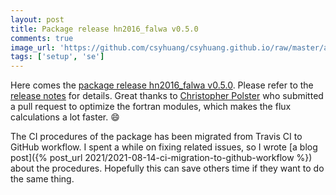 ```yaml
---
layout: post
title: Package release hn2016_falwa v0.5.0
comments: true
image_url: 'https://github.com/csyhuang/csyhuang.github.io/raw/master/assets/img/hn2016_falwa_diagram.png'
tags: ['setup', 'se']
---
```


Here comes the [package release hn2016_falwa v0.5.0](https://github.com/csyhuang/hn2016_falwa/releases/tag/v0.5.0). Please refer to the [release notes](https://github.com/csyhuang/hn2016_falwa/releases/tag/v0.5.0) for details. Great thanks to [Christopher Polster](https://github.com/chpolste) who submitted a pull request to optimize the fortran modules, which makes the flux calculations a lot faster. 😄

The CI procedures of the package has been migrated from Travis CI to GitHub workflow. I spent a while on fixing related issues, so I wrote [a blog post]({% post_url 2021/2021-08-14-ci-migration-to-github-workflow %}) about the procedures. Hopefully this can save others time if they want to do the same thing.